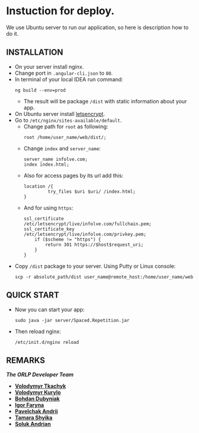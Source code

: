 Instuction for deploy.
==================================================
We use Ubuntu server to run our application, so here is description how to do it.

INSTALLATION
------------

* On your server install nginx.
* Change port in `.angular-cli.json` to `80`.
* In terminal of your local IDEA run command: 
  ```
  ng build --env=prod
  ```
  * The result will be package `/dist` with static information about your app.
* On Ubuntu server install [letsencrypt](https://dzone.com/articles/spring-boot-secured-by-lets-encrypt).
* Go to `/etc/nginx/sites-available/default`.
  * Change path for `root` as following:
    ```
    root /home/user_name/web/dist/;
    ```
  * Change `index` and `server_name`:
    ```
    server_name infolve.com;
    index index.html;
    ```
  * Also for access pages by its url add this:
    ```
    location /{
             try_files $uri $uri/ /index.html;
    }
    ```
  * And for using `https`:
    ```
    ssl_certificate /etc/letsencrypt/live/infolve.com/fullchain.pem;
    ssl_certificate_key /etc/letsencrypt/live/infolve.com/privkey.pem;  
        if ($scheme != "https") {
            return 301 https://$host$request_uri;
        }  
    }
    ```
* Copy `/dist` package to your server. Using Putty or Linux console:
  ```
  scp -r absolute_path/dist user_name@remote_host:/home/user_name/web
  ``` 
QUICK START
-----------
* Now you can start your app:
  ```
  sudo java -jar server/Spaced.Repetition.jar
  ```
* Then reload nginx:
  ```
  /etc/init.d/nginx reload
  ```

REMARKS
------

***The ORLP Developer Team***
- [**Volodymyr Tkachyk**](https://github.com/vldmr1703)
- [**Volodymyr Kurylo**](https://github.com/KuryloVolodymyr)
- [**Bohdan Dubyniak**](https://github.com/b0hdan)
- [**Igor Faryna**](https://github.com/IhorF)
- [**Pavelchak Andrii**](https://github.com/Pavelchak)
- [**Tamara Shyika**](https://github.com/Tamara20)
- [**Soluk Andrian**](https://github.com/SolukAndrian)


